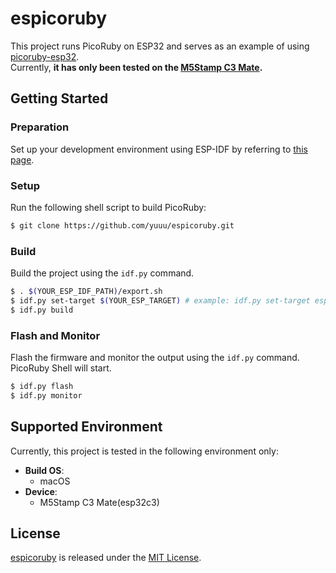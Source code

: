 # espicoruby

This project runs PicoRuby on ESP32 and serves as an example of using [picoruby-esp32](https://github.com/yuuu/picoruby-esp32).  
Currently, **it has only been tested on the [M5Stamp C3 Mate](https://docs.m5stack.com/ja/core/stamp_c3).**

## Getting Started

### Preparation

Set up your development environment using ESP-IDF by referring to [this page](https://docs.espressif.com/projects/esp-idf/en/v5.4/esp32/get-started/index.html#manual-installation).

### Setup

Run the following shell script to build PicoRuby:

```sh
$ git clone https://github.com/yuuu/espicoruby.git
```

### Build

Build the project using the `idf.py` command.

```sh
$ . $(YOUR_ESP_IDF_PATH)/export.sh
$ idf.py set-target $(YOUR_ESP_TARGET) # example: idf.py set-target esp32c3
$ idf.py build
```

### Flash and Monitor

Flash the firmware and monitor the output using the `idf.py` command. PicoRuby Shell will start.

```sh
$ idf.py flash
$ idf.py monitor
```

## Supported Environment

Currently, this project is tested in the following environment only:

- **Build OS**:
  - macOS
- **Device**:
  - M5Stamp C3 Mate(esp32c3)

## License

[espicoruby](https://github.com/yuuu/espicoruby) is released under the [MIT License](https://github.com/yuuu/espicoruby/blob/main/LICENSE).
